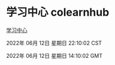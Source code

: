 # 学习中心 colearnhub
[学习中心](http://59.174.27.195:56308/colearnhub/)

2022年 06月 12日 星期日 22:10:02 CST

2022年 06月 12日 星期日 14:10:02 GMT
